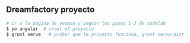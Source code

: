 ## Dreamfactory proyecto

```bash
# ir a la página de yeoman y seguir los pasos 1-3 de codelab
$ yo angular  # crear el proyecto
$ grunt serve   # probar que le proyecto funciona, grunt serve:dist


```
